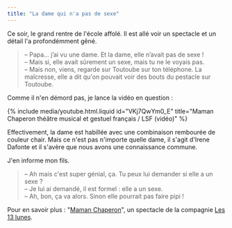```yaml
---
title: "La dame qui n'a pas de sexe"
---
```


Ce soir, le grand rentre de l'école affolé. Il est allé voir un spectacle et un
détail l'a profondémment gêné.

<!-- more -->

> – Papa… j’ai vu une dame. Et la dame, elle n’avait pas de sexe !  
> – Mais si, elle avait sûrement un sexe, mais tu ne le voyais pas.  
> – Mais non, viens, regarde sur Toutoube sur ton téléphone. La maîcresse, elle
> a dit qu'on pouvait voir des bouts du pestacle sur Toutoube.

Comme il n'en démord pas, je lance la vidéo en question :

{% include media/youtube.html.liquid id="VKj7QwYm0_E" title="Maman Chaperon théâtre musical et gestuel français / LSF (vidéo)" %}

Effectivement, la dame est habillée avec une combinaison rembourée de couleur
chair. Mais ce n'est pas n'importe quelle dame, il s'agit d'Irene Dafonte et il
s'avère que nous avons une connaissance commune.

J'en informe mon fils.

> – Ah mais c'est super génial, ça. Tu peux lui demander si elle a un sexe ?  
> – Je lui ai demandé, il est formel : elle a un sexe.  
> – Ah, bon, ça va alors. Sinon elle pourrait pas faire pipi !

Pour en savoir plus : "[Maman Chaperon](http://les13lunes.com/maman-chaperon/)",
un spectacle de la compagnie [Les 13 lunes](http://les13lunes.com/).

